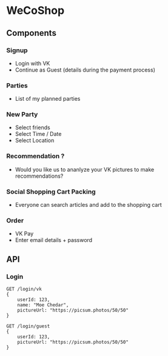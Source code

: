 # WeCoShop

## Components

### Signup
- Login with VK
- Continue as Guest (details during the payment process)

### Parties
- List of my planned parties

### New Party
- Select friends
- Select Time / Date
- Select Location

### Recommendation ?
- Would you like us to ananlyze your VK pictures to make recommendations?

### Social Shopping Cart Packing
- Everyone can search articles and add to the shopping cart

### Order
- VK Pay
- Enter email details + password

## API

### Login
```
GET /login/vk
{
    userId: 123,
    name: "Moe Chedar",
    pictureUrl: "https://picsum.photos/50/50"
}

GET /login/guest
{
    userId: 123,
    pictureUrl: "https://picsum.photos/50/50"
}
```
